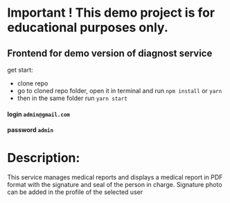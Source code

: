 # Important ! This demo project is for educational purposes only.
## Frontend for demo version of diagnost service
get start:

* clone repo
* go to cloned repo folder, open it in terminal and run `npm install` or `yarn`
* then in the same folder run `yarn start`

#### login `admin@gmail.com`
#### password `admin`

# Description:
This service manages medical reports and displays a medical report in PDF format with the signature and seal of the person in charge. Signature photo can be added in the profile of the selected user